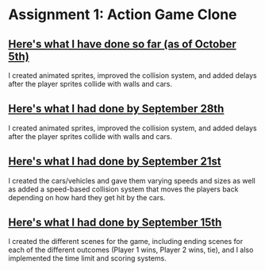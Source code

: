 # Assignment 1: Action Game Clone

## [Here's what I have done so far (as of October 5th)](https://ak5352.itch.io/freeway-student-edition)
I created animated sprites, improved the collision system, and added delays after the player sprites collide with walls and cars. 

## [Here's what I had done by September 28th](https://ak5352.itch.io/freeway-clone-draft-3)
I created animated sprites, improved the collision system, and added delays after the player sprites collide with walls and cars. 

## [Here's what I had done by September 21st](https://ak5352.itch.io/freeway-clone-draft-2)
I created the cars/vehicles and gave them varying speeds and sizes as well as added a speed-based collision system that moves the players back depending on how hard they get hit by the cars.

## [Here's what I had done by September 15th](https://ak5352.itch.io/freeway-clone-draft-1)
I created the different scenes for the game, including ending scenes for each of the different outcomes (Player 1 wins, Player 2 wins, tie), and I also implemented the time limit and scoring systems. 
